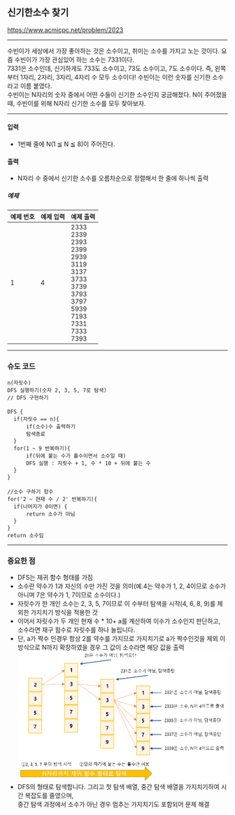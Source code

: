## 신기한소수 찾기
https://www.acmicpc.net/problem/2023

-----
수빈이가 세상에서 가장 좋아하는 것은 소수이고, 취미는 소수를 가지고 노는 것이다. 요즘 수빈이가 가장 관심있어 하는 소수는 7331이다.  
7331은 소수인데, 신기하게도 733도 소수이고, 73도 소수이고, 7도 소수이다. 즉, 왼쪽부터 1자리, 2자리, 3자리, 4자리 수 모두 소수이다! 수빈이는 이런 숫자를 신기한 소수라고 이름 붙였다.  
수빈이는 N자리의 숫자 중에서 어떤 수들이 신기한 소수인지 궁금해졌다. N이 주어졌을 때, 수빈이를 위해 N자리 신기한 소수를 모두 찾아보자.  

-----
#### 입력
- 1번째 줄에 N(1 ≦ N ≦ 8)이 주어진다.

#### 출력
- N자리 수 중에서 신기한 소수를 오름차순으로 정렬해서 한 줄에 하나씩 출력

##### 예제
| 예제 번호 | 예제 입력 | 예제 출력                                                                                                                                         |
|:------|:------|-----------------------------------------------------------------------------------------------------------------------------------------------|
| 1     | 4     | 2333 <br> 2339<br> 2393<br> 2399<br> 2939<br> 3119<br> 3137<br> 3733<br> 3739<br> 3793<br> 3797<br> 5939<br> 7193<br> 7331<br> 7333<br> 7393  |



-----
### 슈도 코드
  ```
n(자릿수)
DFS 실행하기(숫자 2, 3, 5, 7로 탐색)
// DFS 구현하기

DFS {
    if(자릿수 == n){
        if(소수)수 출력하기
        탐색종료
    }
    for(1 ~ 9 반복하기){
        if(뒤에 붙는 수가 홀수이면서 소수일 때)
        DFS 실행 : 자릿수 + 1, 수 * 10 + 뒤에 붙는 수
    }
}

//소수 구하기 함수
for('2 ~ 현재 수 / 2' 반복하기){
    if(나머지가 0이면) {
        return 소수가 아님
    }
}
return 소수임

  ```
-----
### 중요한 점
- DFS는 재귀 함수 형태를 가짐
- 소수란 약수가 1과 자신의 수만 가진 것을 의미(예.4는 약수가 1, 2, 4이므로 소수가아니며 7은 약수가 1, 7이므로 소수이다.)
- 자릿수가 한 개인 소수는 2, 3, 5, 7이므로 이 수부터 탐색을 시작(4, 6, 8, 9)를 제외한 가지치기 방식을 적용한 것
- 이어서 자릿수가 두 개인 현재 수 * 10+ a를 계산하여 이수가 소수인지 판단하고, 소수라면 재구 힘수로 자릿수를 하나 늘립니다.
- 단, a가 짝수 인경우 항상 2를 약수를 가지므로 가지치기로 a가 짝수인것을 제외 이방식으로 N까지 확장하였을 경우 그 값이 소수라면 해당 값을 출력  
![img_4.png](img_4.png)
- DFS의 형태로 탐색합니다. 그리고 첫 탐색 배열, 중간 탐색 배열을 가지치기하여 시간 복잡도를 줄였으며,  
중간 탐색 과정에서 소수가 아닌 경우 멈추는 가지치기도 포함되어 문제 해결